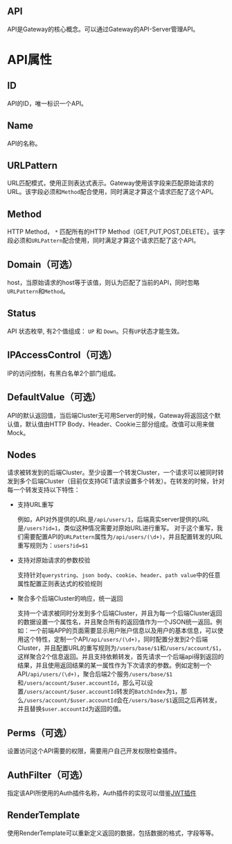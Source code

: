 API
-----------
API是Gateway的核心概念。可以通过Gateway的API-Server管理API。

# API属性
## ID
API的ID，唯一标识一个API。

## Name
API的名称。

## URLPattern
URL匹配模式，使用正则表达式表示。Gateway使用该字段来匹配原始请求的URL。该字段必须和`Method`配合使用，同时满足才算这个请求匹配了这个API。

## Method
HTTP Method， `*` 匹配所有的HTTP Method（GET,PUT,POST,DELETE）。该字段必须和`URLPattern`配合使用，同时满足才算这个请求匹配了这个API。

## Domain（可选）
host，当原始请求的host等于该值，则认为匹配了当前的API，同时忽略`URLPattern`和`Method`。

## Status
API 状态枚举, 有2个值组成： `UP` 和 `Down`。只有`UP`状态才能生效。

## IPAccessControl（可选）
IP的访问控制，有黑白名单2个部门组成。

## DefaultValue（可选）
API的默认返回值，当后端Cluster无可用Server的时候，Gateway将返回这个默认值，默认值由HTTP Body、Header、Cookie三部分组成。改值可以用来做Mock。
  
## Nodes
请求被转发到的后端Cluster。至少设置一个转发Cluster，一个请求可以被同时转发到多个后端Cluster（目前仅支持GET请求设置多个转发）。在转发的时候，针对每一个转发支持以下特性：

* 支持URL重写

  例如，API对外提供的URL是`/api/users/1`，后端真实server提供的URL是`/users?id=1`，类似这种情况需要对原始URL进行重写。
  对于这个重写，我们需要配置API的`URLPattern`属性为`/api/users/(\d+)`，并且配置转发的URL重写规则为：`users?id=$1`
* 支持对原始请求的参数校验
  
  支持针对`querystring`、`json body`、`cookie`、`header`、`path value`中的任意属性配置正则表达式的校验规则
* 聚合多个后端Cluster的响应，统一返回

  支持一个请求被同时分发到多个后端Cluster，并且为每一个后端Cluster返回的数据设置一个属性名，并且聚合所有的返回值作为一个JSON统一返回。例如：一个前端APP的页面需要显示用户账户信息以及用户的基本信息，可以使用这个特性，定制一个API`/api/users/(\d+)`，同时配置分发到2个后端Cluster，并且配置URL的重写规则为`/users/base/$1`和`/users/account/$1`，这样聚合2个信息返回。并且支持依赖转发，首先请求一个后端api得到返回的结果，并且使用返回结果的某一属性作为下次请求的参数。例如定制一个API`/api/users/(\d+)`，聚合后端2个服务`/users/base/$1`和`/users/account/$user.accountId`，那么可以设置`/users/account/$user.accountId`转发的`BatchIndex`为`1`，那么`/users/account/$user.accountId`会在`/users/base/$1`返回之后再转发，并且替换`$user.accountId`为返回的值。

## Perms（可选）
设置访问这个API需要的权限，需要用户自己开发权限检查插件。

## AuthFilter（可选）
指定该API所使用的Auth插件名称，Auth插件的实现可以借鉴[JWT插件](https://github.com/fagongzi/jwt-plugin)

## RenderTemplate
使用RenderTemplate可以重新定义返回的数据，包括数据的格式，字段等等。

